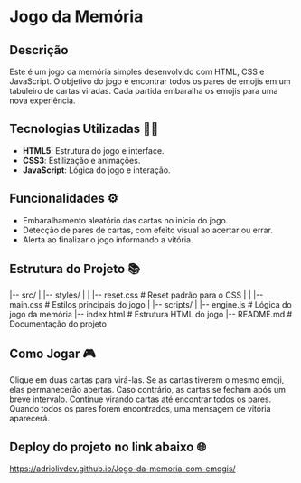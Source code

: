 # Jogo da Memória

## Descrição
Este é um jogo da memória simples desenvolvido com HTML, CSS e JavaScript. O objetivo do jogo é encontrar todos os pares de emojis em um tabuleiro de cartas viradas. Cada partida embaralha os emojis para uma nova experiência.

## Tecnologias Utilizadas 👩‍💻
- **HTML5**: Estrutura do jogo e interface.
- **CSS3**: Estilização e animações.
- **JavaScript**: Lógica do jogo e interação.

## Funcionalidades ⚙️
- Embaralhamento aleatório das cartas no início do jogo.
- Detecção de pares de cartas, com efeito visual ao acertar ou errar.
- Alerta ao finalizar o jogo informando a vitória.

## Estrutura do Projeto 📚
|-- src/
|   |-- styles/
|   |   |-- reset.css   # Reset padrão para o CSS
|   |   |-- main.css    # Estilos principais do jogo
|   |-- scripts/
|       |-- engine.js   # Lógica do jogo da memória
|-- index.html          # Estrutura HTML do jogo
|-- README.md           # Documentação do projeto

## Como Jogar 🎮
Clique em duas cartas para virá-las.
Se as cartas tiverem o mesmo emoji, elas permanecerão abertas.
Caso contrário, as cartas se fecham após um breve intervalo.
Continue virando cartas até encontrar todos os pares.
Quando todos os pares forem encontrados, uma mensagem de vitória aparecerá.

## Deploy do projeto no link abaixo 🌐
https://adriolivdev.github.io/Jogo-da-memoria-com-emogis/